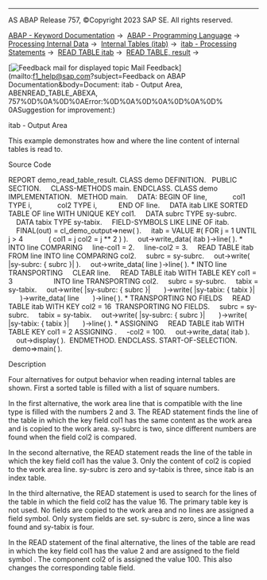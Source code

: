   

* * *

AS ABAP Release 757, ©Copyright 2023 SAP SE. All rights reserved.

[ABAP - Keyword Documentation](javascript:call_link\('abenabap.htm'\)) →  [ABAP - Programming Language](javascript:call_link\('abenabap_reference.htm'\)) →  [Processing Internal Data](javascript:call_link\('abenabap_data_working.htm'\)) →  [Internal Tables (itab)](javascript:call_link\('abenitab.htm'\)) →  [itab - Processing Statements](javascript:call_link\('abentable_processing_statements.htm'\)) →  [READ TABLE itab](javascript:call_link\('abapread_table.htm'\)) →  [READ TABLE, result](javascript:call_link\('abapread_table_outdesc.htm'\)) → 

 [![](Mail.gif?object=Mail.gif&sap-language=EN "Feedback mail for displayed topic") Mail Feedback](mailto:f1_help@sap.com?subject=Feedback on ABAP Documentation&body=Document: itab - Output Area, ABENREAD_TABLE_ABEXA, 757%0D%0A%0D%0AError:%0D%0A%0D%0A%0D%0A%0D%
0ASuggestion for improvement:)

itab - Output Area

This example demonstrates how and where the line content of internal tables is read to.

Source Code   

REPORT demo\_read\_table\_result.
CLASS demo DEFINITION.
  PUBLIC SECTION.
    CLASS-METHODS main.
ENDCLASS.
CLASS demo IMPLEMENTATION.
  METHOD main.
    DATA: BEGIN OF line,
            col1 TYPE i,
            col2 TYPE i,
          END OF line.
    DATA itab LIKE SORTED TABLE OF line WITH UNIQUE KEY col1.
    DATA subrc TYPE sy-subrc.
    DATA tabix TYPE sy-tabix.
    FIELD-SYMBOLS <fs> LIKE LINE OF itab.
    FINAL(out) = cl\_demo\_output=>new( ).
    itab = VALUE #( FOR j = 1 UNTIL j > 4
            ( col1 = j col2 = j \*\* 2 ) ).
    out->write\_data( itab )->line( ).
\* INTO line COMPARING
    line-col1 = 2.
    line-col2 = 3.
    READ TABLE itab FROM line INTO line COMPARING col2.
    subrc = sy-subrc.
    out->write( |sy-subrc: { subrc }| ).
    out->write\_data( line )->line( ).
\* INTO line TRANSPORTING
    CLEAR line.
    READ TABLE itab WITH TABLE KEY col1 = 3
                    INTO line TRANSPORTING col2.
    subrc = sy-subrc.
    tabix = sy-tabix.
    out->write( |sy-subrc: { subrc }|
      )->write( |sy-tabix: { tabix }|
      )->write\_data( line
      )->line( ).
\* TRANSPORTING NO FIELDS
    READ TABLE itab WITH KEY col2 = 16  TRANSPORTING NO FIELDS.
    subrc = sy-subrc.
    tabix = sy-tabix.
    out->write( |sy-subrc: { subrc }|
      )->write( |sy-tabix: { tabix }|
      )->line( ).
\* ASSIGNING
    READ TABLE itab WITH TABLE KEY col1 = 2 ASSIGNING <fs>.
    <fs>-col2 = 100.
    out->write\_data( itab ).
    out->display( ).  ENDMETHOD.
ENDCLASS.
START-OF-SELECTION.
  demo=>main( ).

Description   

Four alternatives for output behavior when reading internal tables are shown. First a sorted table is filled with a list of square numbers.

In the first alternative, the work area line that is compatible with the line type is filled with the numbers 2 and 3. The READ statement finds the line of the table in which the key field col1 has the same content as the work area and is copied to the work area. sy-subrc is two, since different numbers are found when the field col2 is compared.

In the second alternative, the READ statement reads the line of the table in which the key field col1 has the value 3. Only the content of col2 is copied to the work area line. sy-subrc is zero and sy-tabix is three, since itab is an index table.

In the third alternative, the READ statement is used to search for the lines of the table in which the field col2 has the value 16. The primary table key is not used. No fields are copied to the work area and no lines are assigned a field symbol. Only system fields are set. sy-subrc is zero, since a line was found and sy-tabix is four.

In the READ statement of the final alternative, the lines of the table are read in which the key field col1 has the value 2 and are assigned to the field symbol <fs>. The component col2 of <fs> is assigned the value 100. This also changes the corresponding table field.